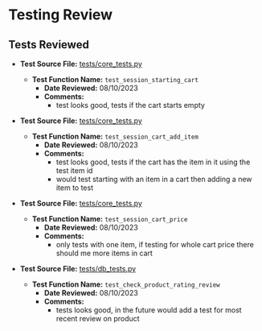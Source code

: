 # Testing Review

## Tests Reviewed

- **Test Source File:** [tests/core_tests.py](../../tests/core_tests.py)
  - **Test Function Name:** `test_session_starting_cart`
    - **Date Reviewed:** 08/10/2023
    - **Comments:**
      - test looks good, tests if the cart starts empty

- **Test Source File:** [tests/core_tests.py](../../tests/core_tests.py)
  - **Test Function Name:** `test_session_cart_add_item`
    - **Date Reviewed:** 08/10/2023
    - **Comments:**
      - test looks good, tests if the cart has the item in it using the test item id
      - would test starting with an item in a cart then adding a new item to test

- **Test Source File:** [tests/core_tests.py](../../tests/core_tests.py)
  - **Test Function Name:** `test_session_cart_price`
    - **Date Reviewed:** 08/10/2023
    - **Comments:**
      - only tests with one item, if testing for whole cart price there should me more items in cart

- **Test Source File:** [tests/db_tests.py](../../tests/db_tests.py)
  - **Test Function Name:** `test_check_product_rating_review`
    - **Date Reviewed:** 08/10/2023
    - **Comments:**
      - tests looks good, in the future would add a test for most recent review on product
